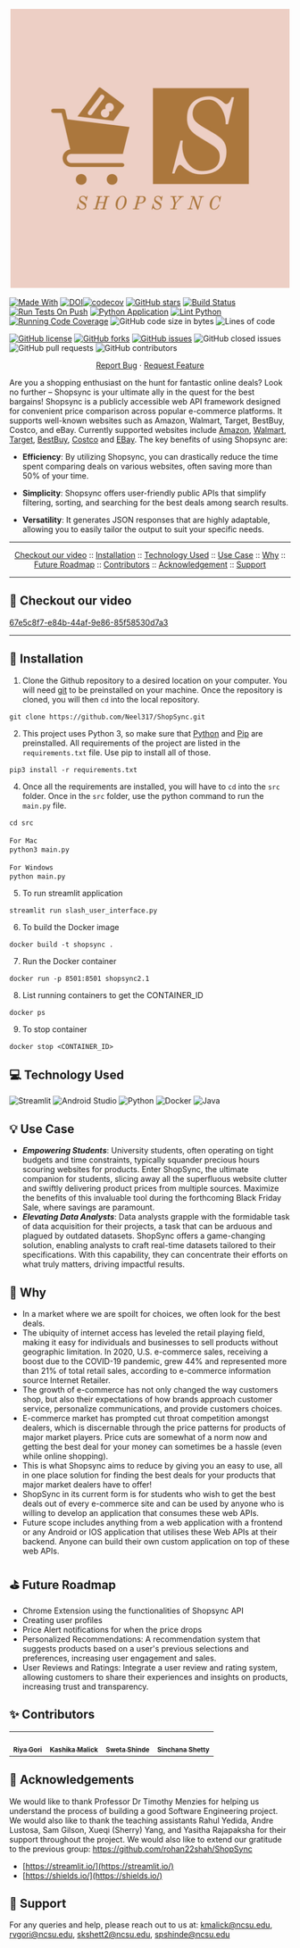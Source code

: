 <p align="center"><img width="500" src="./assets/shopsync-logos.jpeg"></p>

[![Made With](https://img.shields.io/badge/made%20with-python-blue)](https://www.python.org/)
[![DOI](https://zenodo.org/badge/692918933.svg)](https://zenodo.org/badge/latestdoi/692918933)[![codecov](https://codecov.io/gh/Kashika08/ShopSync/branch/main/graph/badge.svg?token=ZJ1AXQ5IFN)](https://app.codecov.io/gh/Kashika08/ShopSync)
[![GitHub stars](https://badgen.net/github/stars/Neel317/ShopSync)](https://badgen.net/github/stars/Neel317/ShopSync)
[![Build Status](https://app.travis-ci.com/rohan22shah/slash-phase3.svg?branch=main)](https://app.travis-ci.com/rohan22shah/slash-phase3)
[![Run Tests On Push](https://github.com/Neel317/ShopSync/actions/workflows/unit_test.yml/badge.svg)](https://github.com/Neel317/ShopSync/actions/workflows/unit_test.yml)
[![Python Application](https://github.com/Neel317/ShopSync/actions/workflows/python-app.yml/badge.svg)](https://github.com/Neel317/ShopSync/actions/workflows/python-app.yml)
[![Lint Python](https://github.com/Neel317/ShopSync/actions/workflows/main.yml/badge.svg)](https://github.com/Neel317/ShopSync/actions/workflows/main.yml)
[![Running Code Coverage](https://github.com/Neel317/ShopSync/actions/workflows/code_cov.yml/badge.svg)](https://github.com/Neel317/ShopSync/actions/workflows/code_cov.yml)
![GitHub code size in bytes](https://img.shields.io/badge/Code%20Size-381,952KB-brightgreen)
![Lines of code](https://img.shields.io/badge/Lines%20of%20Code-127.5k-green)


<!--Badges-->
<a href="https://github.com/Neel317/ShopSync/blob/main/LICENSE"><img alt="GitHub license" src="https://img.shields.io/github/license/Neel317/ShopSync"></a>
<a href="https://github.com/Neel317/ShopSync/pulse"><img alt="GitHub forks" src="https://img.shields.io/github/forks/Neel317/ShopSync"></a>
<a href="https://github.com/Neel317/ShopSync/issues"><img alt="GitHub issues" src="https://img.shields.io/github/issues/Neel317/ShopSync"></a>
<img alt="GitHub closed issues" src="https://img.shields.io/github/issues-closed/Neel317/ShopSync">
<img alt="GitHub pull requests" src="https://img.shields.io/github/issues-pr/Neel317/ShopSync">
![GitHub contributors](https://img.shields.io/github/contributors/Neel317/ShopSync)



<p align="center">
    <a href="https://github.com/Kashika08/ShopSync/issues/new/choose">Report Bug</a>
    ·
    <a href="https://github.com/Kashika08/ShopSync/issues/new/choose">Request Feature</a>
</p>



Are you a shopping enthusiast on the hunt for fantastic online deals? Look no further – Shopsync is your ultimate ally in the quest for the best bargains!
Shopsync is a publicly accessible web API framework designed for convenient price comparison across popular e-commerce platforms. It supports well-known websites such as Amazon, Walmart, Target, BestBuy, Costco, and eBay. Currently supported websites include [Amazon](https://www.amazon.com/), [Walmart](https://www.walmart.com/), [Target](https://www.target.com/), [BestBuy](https://www.bestbuy.com/), [Costco](https://www.costco.com/) and [EBay](https://www.ebay.com/). 
The key benefits of using Shopsync are:

- **Efficiency**: By utilizing Shopsync, you can drastically reduce the time spent comparing deals on various websites, often saving more than 50% of your time.

- **Simplicity**: Shopsync offers user-friendly public APIs that simplify filtering, sorting, and searching for the best deals among search results.

- **Versatility**: It generates JSON responses that are highly adaptable, allowing you to easily tailor the output to suit your specific needs.

---

<p align="center">
  <a href="#movie_camera-checkout-our-video">Checkout our video</a>
  ::
  <a href="#rocket-installation">Installation</a>
  ::
  <a href="#computer-technology-used">Technology Used</a>
  ::
  <a href="#bulb-use-case">Use Case</a>
  ::
  <a href="#page_facing_up-why">Why</a>
  ::
  <a href="#golf-future-roadmap">Future Roadmap</a>
  ::
  <a href="#sparkles-contributors">Contributors</a>
  ::
  <a href="#Acknowledgement">Acknowledgement</a>
  ::
  <a href="#email-support">Support</a>
  
</p>

---

:movie_camera: Checkout our video
---

[67e5c8f7-e84b-44af-9e86-85f58530d7a3](https://drive.google.com/file/d/1l_lxR0LMvmafhasJv9m0tbxuL5lEIwM8/view?usp=sharing)

---

:rocket: Installation
---
1. Clone the Github repository to a desired location on your computer. You will need [git](https://git-scm.com/) to be preinstalled on your machine. Once the repository is cloned, you will then ```cd``` into the local repository.
```
git clone https://github.com/Neel317/ShopSync.git
```
2. This project uses Python 3, so make sure that [Python](https://www.python.org/downloads/) and [Pip](https://pip.pypa.io/en/stable/installation/) are preinstalled. All requirements of the project are listed in the ```requirements.txt``` file. Use pip to install all of those.
```
pip3 install -r requirements.txt
```
4. Once all the requirements are installed, you will have to ```cd``` into the ```src``` folder. Once in the ```src``` folder, use the python command to run the ```main.py``` file.
```
cd src

For Mac
python3 main.py

For Windows
python main.py
```
5. To run streamlit application
```
streamlit run slash_user_interface.py
```

6. To build the Docker image
```
docker build -t shopsync .
```
7. Run the Docker container
```
docker run -p 8501:8501 shopsync2.1
```
8. List running containers to get the CONTAINER_ID
```
docker ps
```
9. To stop container
```
docker stop <CONTAINER_ID>
```
:computer: Technology Used
---
![Streamlit](https://img.shields.io/badge/Streamlit-FF4F00?style=for-the-badge&logo=streamlit&logoColor=white)
![Android Studio](https://img.shields.io/badge/Android%20Studio-3DDC84?style=for-the-badge&logo=android-studio&logoColor=white)
![Python](https://img.shields.io/badge/Python-3776AB?style=for-the-badge&logo=python&logoColor=white)
![Docker](https://img.shields.io/badge/Docker-2496ED?style=for-the-badge&logo=docker&logoColor=white)
![Java](https://img.shields.io/badge/Java-007396?style=for-the-badge&logo=java&logoColor=white)


:bulb: Use Case
---
* ***Empowering Students***: University students, often operating on tight budgets and time constraints, typically squander precious hours scouring websites for products. Enter ShopSync, the ultimate companion for students, slicing away all the superfluous website clutter and swiftly delivering product prices from multiple sources. Maximize the benefits of this invaluable tool during the forthcoming Black Friday Sale, where savings are paramount.
* ***Elevating Data Analysts***: Data analysts grapple with the formidable task of data acquisition for their projects, a task that can be arduous and plagued by outdated datasets. ShopSync offers a game-changing solution, enabling analysts to craft real-time datasets tailored to their specifications. With this capability, they can concentrate their efforts on what truly matters, driving impactful results.
  
:page_facing_up: Why
---
- In a market where we are spoilt for choices, we often look for the best deals.  
- The ubiquity of internet access has leveled the retail playing field, making it easy for individuals and businesses to sell products without geographic limitation. In 2020, U.S. e-commerce sales, receiving a boost due to the COVID-19 pandemic, grew 44% and represented more than 21% of total retail sales, according to e-commerce information source Internet Retailer.
- The growth of e-commerce has not only changed the way customers shop, but also their expectations of how brands approach customer service, personalize communications, and provide customers choices.
- E-commerce market has prompted cut throat competition amongst dealers, which is discernable through the price patterns for products of major market players. Price cuts are somewhat of a norm now and getting the best deal for your money can sometimes be a hassle (even while online shopping).
- This is what Shopsync aims to reduce by giving you an easy to use, all in one place solution for finding the best deals for your products that major market dealers have to offer!
- ShopSync in its current form is for students who wish to get the best deals out of every e-commerce site and can be used by anyone who is willing to develop an application that consumes these web APIs.
- Future scope includes anything from a web application with a frontend or any Android or IOS application that utilises these Web APIs at their backend. Anyone can build their own custom application on top of these web APIs.

:golf: Future Roadmap
---
- Chrome Extension using the functionalities of Shopsync API
- Creating user profiles
- Price Alert notifications for when the price drops
- Personalized Recommendations: A recommendation system that suggests products based on a user's previous selections and preferences, increasing user engagement and sales.
- User Reviews and Ratings: Integrate a user review and rating system, allowing customers to share their experiences and insights on products, increasing trust and transparency.

:sparkles: Contributors
---
<table>
  <tr>
    <td align="center"><a href="https://github.com/riyagori1203"><img src="https://avatars.githubusercontent.com/u/66380988?s=400&u=abc90228fe33cf1be71f80eec8aa74213134dea9&v=4" width="75px;" alt=""/><br /><sub><b>Riya Gori</b></sub></a></td>
    <td align="center"><a href="https://github.com/Kashika08"><img src="https://avatars.githubusercontent.com/u/43812511?v=4" width="75px;" alt=""/><br /><sub><b>Kashika Malick</b></sub></a><br /></td>
    <td align="center"><a href="https://github.com/sps-bit"><img src="https://avatars.githubusercontent.com/u/71579349?v=4" width="75px;" alt=""/><br /><sub><b>Sweta Shinde</b></sub></a><br /></td>
    <td align="center"><a href="https://github.com/sinchanashetty11"><img src="https://avatars.githubusercontent.com/u/73926660?v=4" width="75px;" alt=""/><br /><sub><b>Sinchana Shetty</b></sub></a><br /></td>
  </tr>
</table>

## 🙏 Acknowledgements <a name="Acknowledgement"></a>
We would like to thank Professor Dr Timothy Menzies for helping us understand the process of building a good Software Engineering project. We would also like to thank the teaching assistants Rahul Yedida, Andre Lustosa, Sam Gilson, Xueqi (Sherry) Yang, and Yasitha Rajapaksha for their support throughout the project.
We would also like to extend our gratitude to the previous group: https://github.com/rohan22shah/ShopSync
- [https://streamlit.io/](https://streamlit.io/)
- [https://shields.io/](https://shields.io/)

:email: Support
---
For any queries and help, please reach out to us at: kmalick@ncsu.edu, rvgori@ncsu.edu, skshett2@ncsu.edu, spshinde@ncsu.edu
